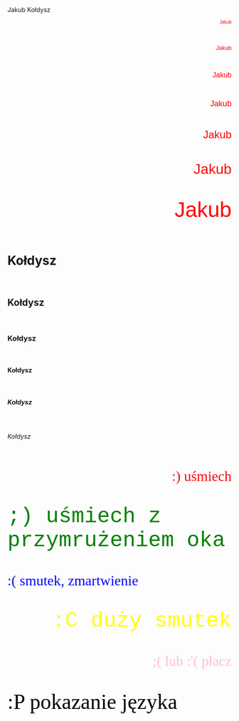 <!DOCTYPE html> 
<html lang="pl-PL"> 
<html> 
     <head> 
             <meta charset="utf-8"> 
             <title>Jakub Kołdysz</title> 
     </head> 
    <body> 
	Jakub Kołdysz
	<p align="right"> <font color="red" size="1" face="Arial">Jakub</font> </p> <br>
	<p align="right"> <font color="red" size="2" face="Arial">Jakub</font> </p> <br> 
	<p align="right"> <font color="red" size="3" face="Arial">Jakub</font> </p> <br> 
	<p align="right"> <font color="red" size="4" face="Arial">Jakub</font> </p> <br> 
	<p align="right"> <font color="red" size="5" face="Arial">Jakub</font> </p> <br> 
	<p align="right"> <font color="red" size="6" face="Arial">Jakub</font> </p> <br> 
	<p align="right"> <font color="red" size="7" face="Arial">Jakub</font> </p> <br>
	<h1>  Kołdysz </h1><br>
	<h2>  Kołdysz </h2><br> 
	<h3>  Kołdysz </h3><br> 
	<h4>  Kołdysz </h4><br> 
	<h5>  Kołdysz </h5><br> 
	<h6>  Kołdysz </h6><br>
	<p align="right"> <font color="red" size="6" face="Times New Roman"> :) uśmiech</font> </p> <br>
	<p align="left"> <font color="green" size="7" face="Courier New"> ;) uśmiech z przymrużeniem oka</font> </p> <br>
	<p align="left"> <font color="blue" size="6" face="Verdana"> :( smutek, zmartwienie</font> </p> <br>
	<p align="right"> <font color="yellow" size="7" face="Courier New"> :C duży smutek</font> </p> <br>
	<p align="right"> <font color="pink" size="6" face="Verdana"> ;( lub :'( płacz</font> </p> <br>
	<p align="left"> <font color="black" size="7" face="Times New Roman"> :P pokazanie języka</font> </p> <br> 
    </body> 
  </html> 

